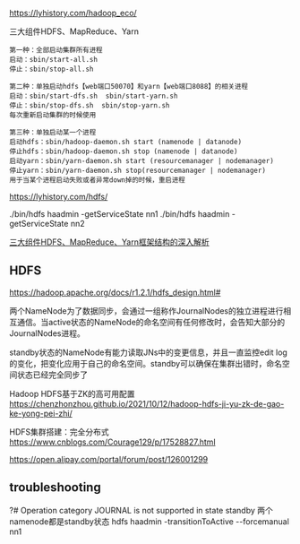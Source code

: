 https://lyhistory.com/hadoop_eco/

三大组件HDFS、MapReduce、Yarn

```
第一种：全部启动集群所有进程
启动：sbin/start-all.sh
停止：sbin/stop-all.sh

第二种：单独启动hdfs【web端口50070】和yarn【web端口8088】的相关进程
启动：sbin/start-dfs.sh  sbin/start-yarn.sh
停止：sbin/stop-dfs.sh  sbin/stop-yarn.sh
每次重新启动集群的时候使用

第三种：单独启动某一个进程
启动hdfs：sbin/hadoop-daemon.sh start (namenode | datanode)
停止hdfs：sbin/hadoop-daemon.sh stop (namenode | datanode)
启动yarn：sbin/yarn-daemon.sh start (resourcemanager | nodemanager)
停止yarn：sbin/yarn-daemon.sh stop(resourcemanager | nodemanager)
用于当某个进程启动失败或者异常down掉的时候，重启进程
```

https://lyhistory.com/hdfs/

./bin/hdfs haadmin -getServiceState nn1
./bin/hdfs haadmin -getServiceState nn2



[三大组件HDFS、MapReduce、Yarn框架结构的深入解析](https://cloud.tencent.com/developer/article/1878444)

## HDFS

https://hadoop.apache.org/docs/r1.2.1/hdfs_design.html#

两个NameNode为了数据同步，会通过一组称作JournalNodes的独立进程进行相互通信。当active状态的NameNode的命名空间有任何修改时，会告知大部分的JournalNodes进程。

standby状态的NameNode有能力读取JNs中的变更信息，并且一直监控edit log的变化，把变化应用于自己的命名空间。standby可以确保在集群出错时，命名空间状态已经完全同步了

Hadoop HDFS基于ZK的高可用配置 https://chenzhonzhou.github.io/2021/10/12/hadoop-hdfs-ji-yu-zk-de-gao-ke-yong-pei-zhi/

HDFS集群搭建：完全分布式 https://www.cnblogs.com/Courage129/p/17528827.html

https://open.alipay.com/portal/forum/post/126001299

## troubleshooting
?# Operation category JOURNAL is not supported in state standby
两个namenode都是standby状态
hdfs haadmin -transitionToActive --forcemanual nn1